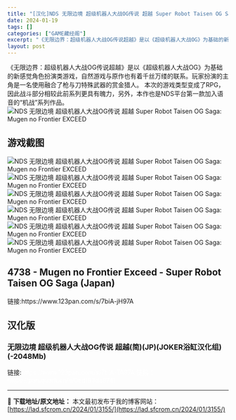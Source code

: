 ```yaml
---
title: "[汉化]NDS 无限边境 超级机器人大战OG传说 超越 Super Robot Taisen OG Saga: Mugen no Frontier EXCEED 免费下载"
date: 2024-01-19
tags: []
categories: ["GAME藏经阁"]
excerpt: "《无限边界：超级机器人大战OG传说超越》是以《超级机器人大战OG》为基础的新感觉角色扮演类游戏，自然游戏与原作也有着千丝万缕的联系。玩家扮演的主角是一名使用融合了枪与刀特殊武器的赏金猎人。 本次的游戏类型变成了RPG，因此战斗部分相较此前系列更具有魄力，另外，本作也是NDS平台第一款加入语音的“机战&hellip;"
layout: post
---
```


<div></div>
《无限边界：超级机器人大战OG传说超越》是以《超级机器人大战OG》为基础的新感觉角色扮演类游戏，自然游戏与原作也有着千丝万缕的联系。玩家扮演的主角是一名使用融合了枪与刀特殊武器的赏金猎人。 本次的游戏类型变成了RPG，因此战斗部分相较此前系列更具有魄力，另外，本作也是NDS平台第一款加入语音的“机战”系列作品。

<img style="display: block; margin-left: auto; margin-right: auto;" title="无限边界：超级机器人大战OG传说超越" src="https://lad.sfcrom.cn/wp-content/uploads/2024/01/20240118_65a8d097afaad.jpg" alt="NDS 无限边境 超级机器人大战OG传说 超越 Super Robot Taisen OG Saga: Mugen no Frontier EXCEED" />

<a name="ci_title0"></a>
<h2>游戏截图</h2>
<img style="display: block; margin-left: auto; margin-right: auto;" title="NDS 无限边境 超级机器人大战OG传说 超越" src="https://lad.sfcrom.cn/wp-content/uploads/2024/01/20240118_65a8d097e404e.jpg" alt="NDS 无限边境 超级机器人大战OG传说 超越 Super Robot Taisen OG Saga: Mugen no Frontier EXCEED" />
<img style="display: block; margin-left: auto; margin-right: auto;" title="NDS 无限边境 超级机器人大战OG传说 超越" src="https://lad.sfcrom.cn/wp-content/uploads/2024/01/20240118_65a8d09814786.jpg" alt="NDS 无限边境 超级机器人大战OG传说 超越 Super Robot Taisen OG Saga: Mugen no Frontier EXCEED" />
<img style="display: block; margin-left: auto; margin-right: auto;" title="NDS 无限边境 超级机器人大战OG传说 超越" src="https://lad.sfcrom.cn/wp-content/uploads/2024/01/20240118_65a8d09838791.jpg" alt="NDS 无限边境 超级机器人大战OG传说 超越 Super Robot Taisen OG Saga: Mugen no Frontier EXCEED" />
<img style="display: block; margin-left: auto; margin-right: auto;" title="NDS 无限边境 超级机器人大战OG传说 超越" src="https://lad.sfcrom.cn/wp-content/uploads/2024/01/20240118_65a8d09860f86.jpg" alt="NDS 无限边境 超级机器人大战OG传说 超越 Super Robot Taisen OG Saga: Mugen no Frontier EXCEED" />
<img style="display: block; margin-left: auto; margin-right: auto;" title="NDS 无限边境 超级机器人大战OG传说 超越" src="https://lad.sfcrom.cn/wp-content/uploads/2024/01/20240118_65a8d0988c280.jpg" alt="NDS 无限边境 超级机器人大战OG传说 超越 Super Robot Taisen OG Saga: Mugen no Frontier EXCEED" />
<img style="display: block; margin-left: auto; margin-right: auto;" title="NDS 无限边境 超级机器人大战OG传说 超越" src="https://lad.sfcrom.cn/wp-content/uploads/2024/01/20240118_65a8d098b4453.jpg" alt="NDS 无限边境 超级机器人大战OG传说 超越 Super Robot Taisen OG Saga: Mugen no Frontier EXCEED" />

<a name="ci_title1"></a>
<h2>4738 - Mugen no Frontier Exceed - Super Robot Taisen OG Saga (Japan)</h2>
链接:https://www.123pan.com/s/7biA-jH97A

<a name="ci_title2"></a>
<h2>汉化版</h2>
<a name="ci_title3"></a>
<h3>无限边境 超级机器人大战OG传说 超越(简)(JP)(JOKER浴缸汉化组)(-2048Mb)</h3>
链接:<span style="color: #ffffff;">https://www.123pan.com/s/7biA-TA97A</span>
<span style="color: #ffffff;">链接：https://pan.quark.cn/s/0edf93da9741</span>

---
📖 **下载地址/原文地址：** 本文最初发布于我的博客网站：[https://lad.sfcrom.cn/2024/01/3155/](https://lad.sfcrom.cn/2024/01/3155/)
